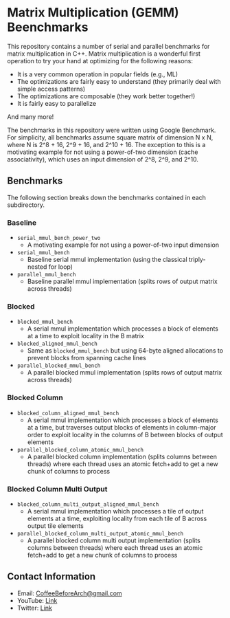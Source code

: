 # Matrix Multiplication (GEMM) Beenchmarks

This repository contains a number of serial and parallel benchmarks for matrix multiplication in C++. Matrix multiplication is a wonderful first operation to try your hand at optimizing for the following reasons:

- It is a very common operation in popular fields (e.g., ML)
- The optimizations are fairly easy to understand (they primarily deal with simple access patterns)
- The optimizations are composable (they work better together!)
- It is fairly easy to parallelize

And many more!

The benchmarks in this repository were written using Google Benchmark. For simplicity, all benchmarks assume square matrix of dimension N x N, where N is 2^8 + 16, 2^9 + 16, and 2^10 + 16. The exception to this is a motivating example for not using a power-of-two dimension (cache associativity), which uses an input dimension of 2^8, 2^9, and 2^10.

## Benchmarks

The following section breaks down the benchmarks contained in each subdirectory.

### Baseline

- `serial_mmul_bench_power_two`
  - A motivating example for not using a power-of-two input dimension
- `serial_mmul_bench`
  - Baseline serial mmul implementation (using the classical triply-nested for loop)
- `parallel_mmul_bench`
  - Baseline parallel mmul implementation (splits rows of output matrix across threads)

### Blocked
- `blocked_mmul_bench`
  - A serial mmul implementation which processes a block of elements at a time to exploit locality in the B matrix
- `blocked_aligned_mmul_bench`
  - Same as `blocked_mmul_bench` but using 64-byte aligned allocations to prevent blocks from spanning cache lines
- `parallel_blocked_mmul_bench`
  - A parallel blocked mmul implementation (splits rows of output matrix across threads)

### Blocked Column
- `blocked_column_aligned_mmul_bench`
  - A serial mmul implementation which processes a block of elements at a time, but traverses output blocks of elements in column-major order to exploit locality in the columns of B between blocks of output elements
- `parallel_blocked_column_atomic_mmul_bench`
  - A parallel blocked column implementation (splits columns between threads) where each thread uses an atomic fetch+add to get a new chunk of columns to process

### Blocked Column Multi Output
- `blocked_column_multi_output_aligned_mmul_bench`
  - A serial mmul implementation which processes a tile of output elements at a time, exploiting locality from each tile of B across output tile elements
- `parallel_blocked_column_multi_output_atomic_mmul_bench`
  - A parallel blocked column multi output implementation (splits columns between threads) where each thread uses an atomic fetch+add to get a new chunk of columns to process

## Contact Information

- Email: CoffeeBeforeArch@gmail.com
- YouTube: [Link](https://www.youtube.com/channel/UCsi5-meDM5Q5NE93n_Ya7GA)
- Twitter: [Link](https://twitter.com/AcceleratorNick)

